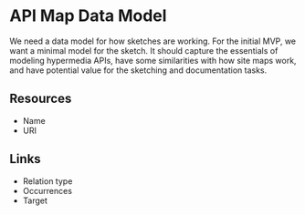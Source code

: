 # API Map Data Model

We need a data model for how sketches are working. For the initial MVP, we want a minimal model for the sketch. It should capture the essentials of modeling hypermedia APIs, have some similarities with how site maps work, and have potential value for the sketching and documentation tasks.

## Resources

* Name
* URI

## Links

* Relation type
* Occurrences
* Target
